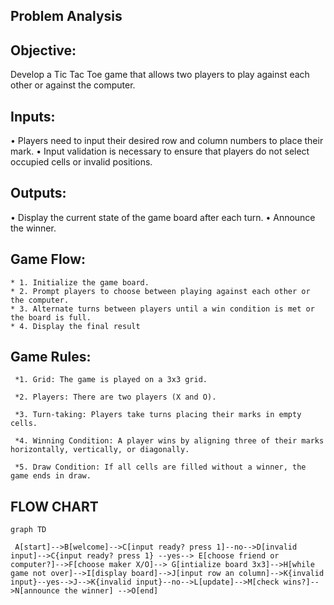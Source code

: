  ## Problem Analysis

   ## Objective: 
Develop a Tic Tac Toe game that allows two players to play against each other or against the computer.
  
   ## Inputs:
• Players need to input their desired row and column numbers to place their mark.
• Input validation is necessary to ensure that players do not select occupied cells or invalid positions.

  ## Outputs:
• Display the current state of the game board after each turn.
• Announce the winner.

## Game Flow:

    * 1. Initialize the game board.
    * 2. Prompt players to choose between playing against each other or the computer.
    * 3. Alternate turns between players until a win condition is met or the board is full.
    * 4. Display the final result

## Game Rules:

     *1. Grid: The game is played on a 3x3 grid.

     *2. Players: There are two players (X and O).

     *3. Turn-taking: Players take turns placing their marks in empty cells.

     *4. Winning Condition: A player wins by aligning three of their marks horizontally, vertically, or diagonally.

     *5. Draw Condition: If all cells are filled without a winner, the game ends in draw.


## FLOW CHART

```mermaid
graph TD

 A[start]-->B[welcome]-->C[input ready? press 1]--no-->D[invalid input]-->C{input ready? press 1} --yes--> E[choose friend or computer?]-->F[choose maker X/O]--> G[intialize board 3x3]-->H[while game not over]-->I[display board]-->J[input row an column]-->K{invalid input}--yes-->J-->K{invalid input}--no-->L[update]-->M[check wins?]-->N[announce the winner] -->O[end]















